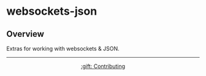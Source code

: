 # websockets-json

## Overview

Extras for working with websockets & JSON.

<hr/>

<p align="center">
  <a href="../../CONTRIBUTING.md">:gift: Contributing</a>
</p>
